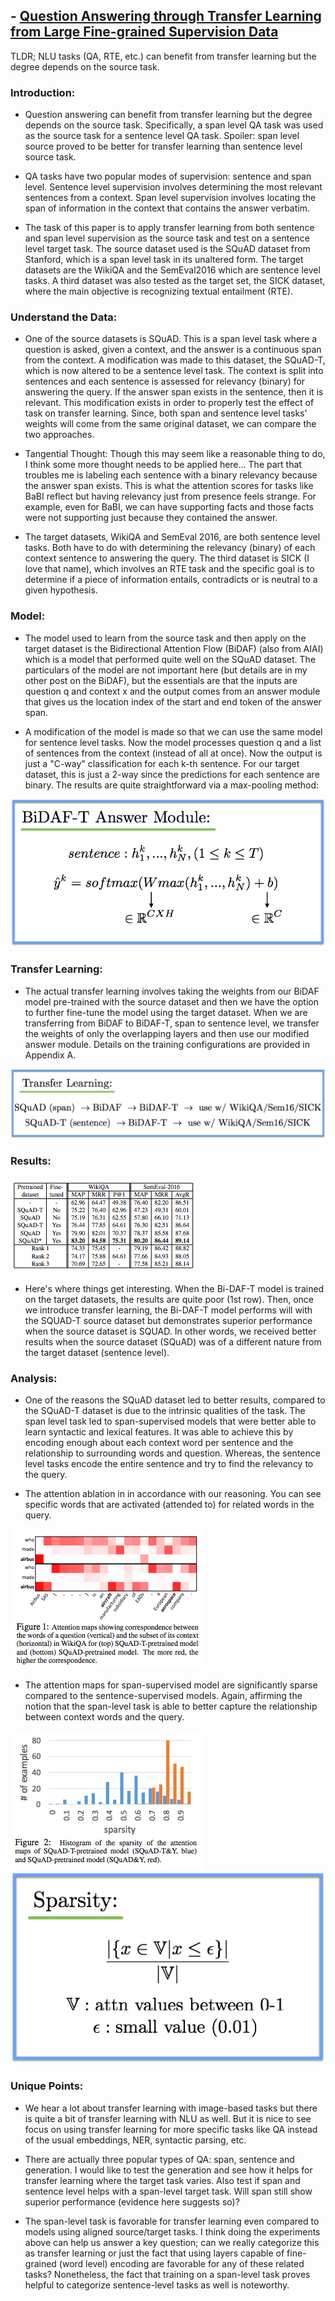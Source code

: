 ## - [Question Answering through Transfer Learning from Large Fine-grained Supervision Data](https://arxiv.org/abs/1702.02171)

TLDR; NLU tasks (QA, RTE, etc.) can benefit from transfer learning but the degree depends on the source task.

### Introduction:

- Question answering can benefit from transfer learning but the degree depends on the source task. Specifically, a span level QA task was used as the source task for a sentence level QA task. Spoiler: span level source proved to be better for transfer learning than sentence level source task.

- QA tasks have two popular modes of supervision: sentence and span level. Sentence level supervision involves determining the most relevant sentences from a context. Span level supervision involves locating the span of information in the context that contains the answer verbatim.

- The task of this paper is to apply transfer learning from both sentence and span level supervision as the source task and test on a sentence level target task. The source dataset used is the SQuAD dataset from Stanford, which is a span level task in its unaltered form. The target datasets are the WikiQA and the SemEval2016 which are sentence level tasks. A third dataset was also tested as the target set, the SICK dataset, where the main objective is recognizing textual entailment (RTE).

### Understand the Data:

- One of the source datasets is SQuAD. This is a span level task where a question is asked, given a context, and the answer is a continuous span from the context. A modification was made to this dataset, the SQuAD-T, which is now altered to be a sentence level task. The context is split into sentences and each sentence is assessed for relevancy (binary) for answering the query. If the answer span exists in the sentence, then it is relevant. This modification exists in order to properly test the effect of task on transfer learning. Since, both span and sentence level tasks' weights will come from the same original dataset, we can compare the two approaches. 

- Tangential Thought: Though this may seem like a reasonable thing to do, I think some more thought needs to be applied here... The part that troubles me is labeling each sentence with a binary relevancy because the answer span exists. This is what the attention scores for tasks like BaBI reflect but having relevancy just from presence feels strange. For example, even for BaBI, we can have supporting facts and those facts were not supporting just because they contained the answer. 

- The target datasets, WikiQA and SemEval 2016, are both sentence level tasks. Both have to do with determining the relevancy (binary) of each context sentence to answering the query. The third dataset is SICK (I love that name), which involves an RTE task and the specific goal is to determine if a piece of information entails, contradicts or is neutral to a given hypothesis.  

### Model:

- The model used to learn from the source task and then apply on the target dataset is the Bidirectional Attention Flow (BiDAF) (also from AIAI) which is a model that performed quite well on the SQuAD dataset. The particulars of the model are not important here (but details are in my other post on the BiDAF), but the essentials are that the inputs are question q and context x and the output comes from an answer module that gives us the location index of the start and end token of the answer span. 

- A modification of the model is made so that we can use the same model for sentence level tasks. Now the model processes question q and a list of sentences from the context (instead of all at once). Now the output is just a "C-way" classification for each k-th sentence. For our target dataset, this is just a  2-way since the predictions for each sentence are binary. The results are quite straightforward via a max-pooling method:

![eq1](images/transfer-qa/eq1.png)

### Transfer Learning:

- The actual transfer learning involves taking the weights from our BiDAF model pre-trained with the source dataset and then we have the option to further fine-tune the model using the target dataset. When we are transferring from BiDAF to BiDAF-T, span to sentence level, we transfer the weights of only the overlapping layers and then use our modified answer module. Details on the training configurations are provided in Appendix A. 

![eq2](images/transfer-qa/eq2.png)

### Results:

![diagram1](images/transfer-qa/diagram1.png)

- Here's where things get interesting. When the Bi-DAF-T model is trained on the target datasets, the results are quite poor (1st row). Then, once we introduce transfer learning, the Bi-DAF-T model performs will with the SQUAD-T source dataset but demonstrates superior performance when the source dataset is SQUAD. In other words, we received better results when the source dataset (SQuAD) was of a different nature from the target dataset (sentence level). 

### Analysis:

- One of the reasons the SQuAD dataset led to better results, compared to the SQuAD-T dataset is due to the intrinsic qualities of the task. The span level task led to span-supervised models that were better able to learn syntactic and lexical features. It was able to achieve this by encoding enough about each context word per sentence and the relationship to surrounding words and question. Whereas, the sentence level tasks encode the entire sentence and try to find the relevancy to the query. 

- The attention ablation in in accordance with our reasoning. You can see specific words that are activated (attended to) for related words in the query. 

![diagram2](images/transfer-qa/diagram2.png)

- The attention maps for span-supervised model are significantly sparse compared to the sentence-supervised models. Again, affirming the notion that the span-level task is able to better capture the relationship between context words and the query. 

![diagram3](images/transfer-qa/diagram3.png)
![eq3](images/transfer-qa/eq3.png)

### Unique Points:

- We hear a lot about transfer learning with image-based tasks but there is quite a bit of transfer learning with NLU as well. But it is nice to see focus on using transfer learning for more specific tasks like QA instead of the usual embeddings, NER, syntactic parsing, etc. 

- There are actually three popular types of QA: span, sentence and generation. I would like to test the generation and see how it helps for transfer learning where the target task varies. Also test if span and sentence level helps with a span-level target task. Will span still show superior performance (evidence here suggests so)? 

- The span-level task is favorable for transfer learning even compared to models using aligned source/target tasks. I think doing the experiments above can help us answer a key question; can we really categorize this as transfer learning or just the fact that using layers capable of fine-grained (word level) encoding are favorable for any of these related tasks? Nonetheless, the fact that training on a span-level task proves helpful to categorize sentence-level tasks as well is noteworthy.